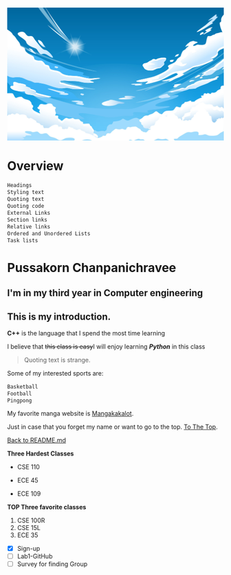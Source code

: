![The sky as clear as my head.](sky.jpg)


# Overview
```
Headings
Styling text
Quoting text
Quoting code
External Links
Section links
Relative links 
Ordered and Unordered Lists
Task lists
```

# Pussakorn Chanpanichravee

## I'm in my third year in Computer engineering

## This is my introduction.

**C++** is the language that I spend the most time learning

I believe that ~~this class is easy~~I will enjoy learning **_Python_** in this class

> Quoting text is strange.

Some of my interested sports are:
```
Basketball
Football
Pingpong
```

My favorite manga website is [Mangakakalot](https://mangakakalot.com/https://mangakakalot.com/).

Just in case that you forget my name or want to go to the top. [To The Top](#pussakorn-chanpanichravee).


[Back to README.md](/README.md)

**Three Hardest Classes**
- CSE 110
* ECE 45
+ ECE 109

**TOP Three favorite classes**
1. CSE 100R
2. CSE 15L
3. ECE 35


- [x] Sign-up
- [ ] Lab1-GitHub
- [ ] Survey for finding Group